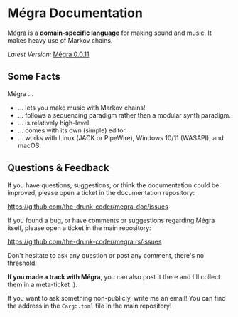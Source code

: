 # Mégra Documentation

Mégra is a **domain-specific language** for making sound and music. It makes heavy use of Markov chains.

*Latest Version:* [Mégra 0.0.11](https://github.com/the-drunk-coder/megra.rs/releases/tag/0.0.11)

## Some Facts

Mégra ...

* ... lets you make music with Markov chains!
* ... follows a sequencing paradigm rather than a modular synth paradigm.
* ... is relatively high-level.
* ... comes with its own (simple) editor.
* ... works with Linux (JACK or PipeWire), Windows 10/11 (WASAPI), and macOS.

## Questions & Feedback 

If you have questions, suggestions, or think the documentation could be improved, please open a ticket 
in the documentation repository: 

https://github.com/the-drunk-coder/megra-doc/issues

If you found a bug, or have comments or suggestions regarding Mégra itself, please open a ticket in the 
main repository: 

https://github.com/the-drunk-coder/megra.rs/issues

Don't hesitate to ask any question or post any comment, there's no threshold! 

**If you made a track with Mégra**, you can also post it there and I'll collect them 
in a meta-ticket :).

If you want to ask something non-publicly, write me an email! You can find the address in
the `Cargo.toml` file in the main repository!
